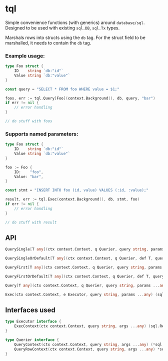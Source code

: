# tql

Simple convenience functions (with generics) around `database/sql`.
Designed to be used with existing `sql.DB`, `sql.Tx` types.

Marshals rows into structs using the `db` tag. For the struct field to be marshalled, it needs to contain the `db` tag.

### Example usage:
```go
type Foo struct {
    ID    string `db:"id"`
    Value string `db:"value"`
}

const query = "SELECT * FROM foo WHERE value = $1;"

foos, err := tql.Query[Foo](context.Background(), db, query, "bar")
if err != nil { 
    // error handling
}

// do stuff with foos 
```

### Supports named parameters:
```go
type Foo struct {
    ID    string `db:"id"`
    Value string `db:"value"`
}

foo := Foo {
    ID:    "foo",
    Value: "bar",
}

const stmt = "INSERT INTO foo (id, value) VALUES (:id, :value);"

result, err := tql.Exec(context.Background(), db, stmt, foo)
if err != nil { 
    // error handling
}

// do stuff with result
```

## API
```go
QuerySingle[T any](ctx context.Context, q Querier, query string, params ...any) (T, error)

QuerySingleOrDefault[T any](ctx context.Context, q Querier, def T, query string, params ...any) (T, error)

QueryFirst[T any](ctx context.Context, q Querier, query string, params ...any) (T, error)

QueryFirstOrDefault[T any](ctx context.Context, q Querier, def T, query string, params ...any) (T, error)

Query[T any](ctx context.Context, q Querier, query string, params ...any) ([]T, error)

Exec(ctx context.Context, e Executor, query string, params ...any) (sql.Result, error) 
```

## Interfaces used
```go
type Executor interface {
    ExecContext(ctx context.Context, query string, args ...any) (sql.Result, error)
}

type Querier interface {
    QueryContext(ctx context.Context, query string, args ...any) (*sql.Rows, error)
    QueryRowContext(ctx context.Context, query string, args ...any) *sql.Row
}
```
